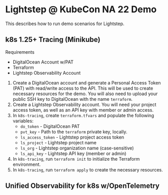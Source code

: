 # Lightstep @ KubeCon NA 22 Demo

This describes how to run demo scenarios for Lightstep.

## k8s 1.25+ Tracing (Minikube)

Requirements
- DigitalOcean Account w/PAT
- Terraform
- Lightstep Observability Account

1. Create a DigitalOcean account and generate a Personal Access Token (PAT) with
   read/write access to the API.  This will be used to create necessary
   resources for the demo. You will also need to upload your public SSH key to
   DigitalOcean with the name `terraform`.
2. Create a Lightstep Observability account. You will need your project access
   token, as well as an API key with member or admin access.
3. In `k8s-tracing`, create `terraform.tfvars` and populate the following variables:
   - `do_token` - DigitalOcean PAT
   - `pvt_key` - Path to the `terraform` private key, locally.
   - `ls_access_token` - Lightstep project access token
   - `ls_project` - Lightstep project name
   - `ls_org` - Lightstep organization name (case-sensitive)
   - `ls_api_key` - Lightstep API key (member or admin)
4. In `k8s-tracing`, run `terraform init` to initialize the Terraform
   environment.
5. In `k8s-tracing`, run `terraform apply` to create the necessary resources.

## Unified Observability for k8s w/OpenTelemetry